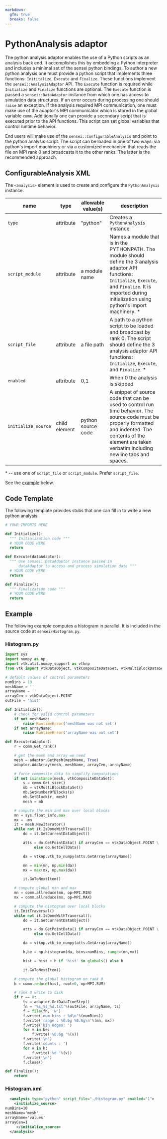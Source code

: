 ```yaml
---
markdown:
  gfm: true
  breaks: false
---
```

# PythonAnalysis adaptor

The python analysis adaptor enables the use of a Python scripts as an analysis
back end. It accomplishes this by embedding a Python interpreter and includes a
minimal set of the sensei python bindings. To author a new python analysis one
must provide a python script that implements three functions: `Inititalize`,
`Execute` and `Finalize`. These functions implement the `sensei::AnalysisAdaptor`
API. The `Execute` function is required while `Initialize` and `Finalize`
functions are optional. The `Execute` function is passed a `sensei::DataAdaptor`
instance from which one has access to simulation data structures. If an error
occurs during processing one should `raise` an exception. If the analysis
required MPI communication, one must make use of the adaptor's MPI communicator
which is stored in the global variable `comm`.  Additionally one can provide a
secondary script that is executed prior to the API functions. This script can
set global variables that control runtime behavior.

End users will make use of the `sensei::ConfigurableAnalysis` and point to the
python analysis script. The script can be loaded in one of two ways: via
python's import machinery or via a customized mechanism that reads the file on
MPI rank 0 and broadcasts it to the other ranks. The latter is the recommended
approach.

## ConfigurableAnalysis XML

The `<analysis>` element is used to create and configure the `PythonAnalysis` instance.

| name | type | allowable value(s) | description |
|------|------|--------------------|-------------|
| `type` | attribute | "python" | Creates a `PythonAnalysis` instance |
| `script_module` | attribute | a module name | Names a module that is in the PYTHONPATH. The module should define the 3 analysis adaptor API functions: `Initialize`, `Execute`, and `Finalize`. It is imported during initialization using python's import machinery. \* |
| `script_file` | attribute | a file path | A path to a python script to be loaded and broadcast by rank 0. The script should define the 3 analysis adaptor API functions: `Initialize`, `Execute`, and `Finalize`. \*|
| `enabled` | attribute | 0,1 | When 0 the analysis is skipped |
| `initialize_source` | child element | python source code | A snippet of source code that can be used to control run time behavior. The source code must be properly formatted and indented. The contents of the element are taken verbatim including newline tabs and spaces. |

\* -- use one of `script_file` or `script_module`. Prefer `script_file`.

See the [example](#histogramxml) below.

## Code Template
The following template provides stubs that one can fill in to write a new python
analysis.

```python
# YOUR IMPORTS HERE

def Initialize():
  """ Initialization code """
  # YOUR CODE HERE
  return

def Execute(dataAdaptor):
  """ Use sensei::DataAdaptor instance passed in
      dataAdaptor to access and process simulation data """
  # YOUR CODE HERE
  return

def Finalize():
  """ Finalization code """
  # YOUR CODE HERE
  return
```

## Example
The following example computes a histogram in parallel. It is included in the source code at `sensei/Histogram.py`.

### Histogram.py
```python
import sys
import numpy as np
import vtk.util.numpy_support as vtknp
from vtk import vtkDataObject, vtkCompositeDataSet, vtkMultiBlockDataSet

# default values of control parameters
numBins = 10
meshName = ''
arrayName = ''
arrayCen = vtkDataObject.POINT
outFile = 'hist'

def Initialize():
    # check for valid control parameters
    if not meshName:
        raise RuntimeError('meshName was not set')
    if not arrayName:
        raise RuntimeError('arrayName was not set')

def Execute(adaptor):
    r = comm.Get_rank()

    # get the mesh and array we need
    mesh = adaptor.GetMesh(meshName, True)
    adaptor.AddArray(mesh, meshName, arrayCen, arrayName)

    # force composite data to simplify computations
    if not isinstance(mesh, vtkCompositeDataSet):
        s = comm.Get_size()
        mb = vtkMultiBlockDataSet()
        mb.SetNumberOfBlocks(s)
        mb.SetBlock(r, mesh)
        mesh = mb

    # compute the min and max over local blocks
    mn = sys.float_info.max
    mx = -mn
    it = mesh.NewIterator()
    while not it.IsDoneWithTraversal():
        do = it.GetCurrentDataObject()

        atts = do.GetPointData() if arrayCen == vtkDataObject.POINT \
             else do.GetCellData()

        da = vtknp.vtk_to_numpy(atts.GetArray(arrayName))

        mn = min(mn, np.min(da))
        mx = max(mx, np.max(da))

        it.GoToNextItem()

    # compute global min and max
    mn = comm.allreduce(mn, op=MPI.MIN)
    mx = comm.allreduce(mx, op=MPI.MAX)

    # compute the histogram over local blocks
    it.InitTraversal()
    while not it.IsDoneWithTraversal():
        do = it.GetCurrentDataObject()

        atts = do.GetPointData() if arrayCen == vtkDataObject.POINT \
             else do.GetCellData()

        da = vtknp.vtk_to_numpy(atts.GetArray(arrayName))

        h,be = np.histogram(da, bins=numBins, range=(mn,mx))

        hist = hist + h if 'hist' in globals() else h

        it.GoToNextItem()

    # compute the global histogram on rank 0
    h = comm.reduce(hist, root=0, op=MPI.SUM)

    # rank 0 write to disk
    if r == 0:
        ts = adaptor.GetDataTimeStep()
        fn = '%s_%s_%d.txt'%(outFile, arrayName, ts)
        f = file(fn, 'w')
        f.write('num bins : %d\n'%(numBins))
        f.write('range : %0.6g %0.6g\n'%(mn, mx))
        f.write('bin edges: ')
        for v in be:
            f.write('%0.6g '%(v))
        f.write('\n')
        f.write('counts : ')
        for v in h:
            f.write('%d '%(v))
        f.write('\n')
        f.close()

def Finalize():
    return
```

### Histogram.xml

```xml
  <analysis type="python" script_file="./Histogram.py" enabled="1">
    <initialize_source>
numBins=10
meshName='mesh'
arrayName='values'
arrayCen=1
     </initialize_source>
  </analysis>
```
